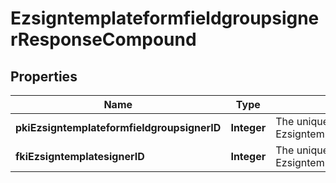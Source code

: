 

# EzsigntemplateformfieldgroupsignerResponseCompound

## Properties

Name | Type | Description | Notes
------------ | ------------- | ------------- | -------------
**pkiEzsigntemplateformfieldgroupsignerID** | **Integer** | The unique ID of the Ezsigntemplateformfieldgroupsigner | 
**fkiEzsigntemplatesignerID** | **Integer** | The unique ID of the Ezsigntemplatesigner | 




